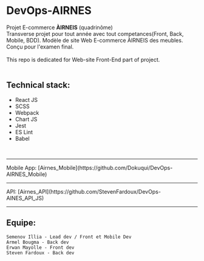 # DevOps-AIRNES
Projet E-commerce <strong>ÀIRNEIS</strong> (quadrinôme) <br>
Transverse projet pour tout année avec tout competances(Front, Back, Mobile, BDD). Modèle de site Web E-commerce ÀIRNEIS des meubles. Conçu pour l'examen final. <br>
<br>
This repo is dedicated for Web-site Front-End part of project.<br>
<br>
## Technical stack:
* React JS
* SCSS
* Webpack
* Chart JS
* Jest
* ES Lint
* Babel
<br>
<hr>
Mobile App: [Airnes_Mobile](https://github.com/Dokuqui/DevOps-AIRNES_Mobile) <br>
<hr>
API: [Airnes_API](https://github.com/StevenFardoux/DevOps-AINES_API_JS) <br>
<hr>

## Equipe:

    Semenov Illia - Lead dev / Front et Mobile Dev
    Armel Bougma - Back dev
    Erwan Mayolle - Front dev
    Steven Fardoux - Back dev
